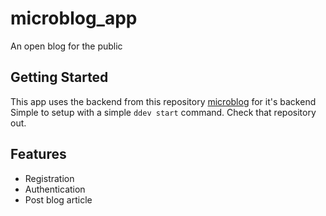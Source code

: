 # microblog_app

An open blog for the public

## Getting Started

This app uses the backend from this repository [microblog]('https://github.com/abdellahrk/microblog') for it's backend
Simple to setup with a simple `ddev start` command. Check that repository out.

## Features

 -  Registration
 -  Authentication
 -  Post blog article 